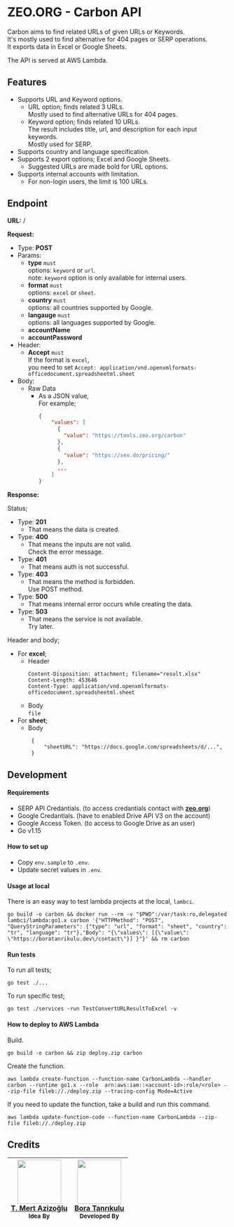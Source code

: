 # ZEO.ORG - Carbon API

Carbon aims to find related URLs of given URLs or Keywords.  
It's mostly used to find alternative for 404 pages or SERP operations.  
It exports data in Excel or Google Sheets.

The API is served at AWS Lambda.

## Features

- Supports URL and Keyword options.
	- URL option; finds related 3 URLs.  
	  Mostly used to find alternative URLs for 404 pages.  
	- Keyword option; finds related 10 URLs.  
	  The result includes title, url, and description for each input keywords.  
	  Mostly used for SERP.  
- Supports country and language specification.  
- Supports 2 export options; Excel and Google Sheets.  
	- Suggested URLs are made bold for URL options.  
- Supports internal accounts with limitation.
	- For non-login users, the limit is 100 URLs.

## Endpoint

**URL:** /

**Request:**

- Type: **POST**
- Params: 
	- **type** `must`  
	  options: `keyword` or `url`.  
	  note: `keyword` option is only available for internal users.
	- **format** `must`  
	  options: `excel` or `sheet`.
	- **country** `must`  
	  options: all countries supported by Google. 
	- **langauge** `must`  
	  options: all languages supported by Google.
	- **accountName**  
	- **accountPassword**  
- Header:
	- **Accept**  `must`  
	  If the format is `excel`,  
	  you need to set `Accept: application/vnd.openxmlformats-officedocument.spreadsheetml.sheet`  
- Body:
	- Raw Data  
		- As a JSON value,  
		  For example;
			```json
			{
			    "values": [
			      {
			        "value": "https://tools.zeo.org/carbon"
			      },
			      {
			        "value": "https://seo.do/pricing/"
			      },
			      ...
			    ]
			}
			```

**Response:**

Status;

- Type: **201**
	- That means the data is created.
- Type: **400**
	- That means the inputs are not valid.  
	  Check the error message.
- Type: **401**
	- That means auth is not successful.
- Type: **403**
	- That means the method is forbidden.  
	  Use POST method.
- Type: **500**
	- That means internal error occurs while creating the data.
- Type: **503**
	- That means the service is not available.  
	  Try later.

Header and body;

- For **excel**;
	- Header  
		```
		Content-Disposition: attachment; filename="result.xlsx"
		Content-Length: 453646
		Content-Type: application/vnd.openxmlformats-officedocument.spreadsheetml.sheet
		```
	- Body  
		`file`
- For **sheet**;  
	- Body  
		```
		 {
		     "sheetURL": "https://docs.google.com/spreadsheets/d/...",
		 }
		```

## Development

#### Requirements

- SERP API Credantials. (to access credantials contact with [**zeo.org**](https://zeo.org/contact-us/))
- Google Credantials. (have to enabled Drive API V3 on the account)
- Google Access Token. (to access to Google Drive as an user)
- Go v1.15

#### How to set up

- Copy `env.sample` to `.env`.  
- Update secret values in `.env`.

#### Usage at local

There is an easy way to test lambda projects at the local, `lambci`.

```shell
go build -o carbon && docker run --rm -v "$PWD":/var/task:ro,delegated lambci/lambda:go1.x carbon '{"HTTPMethod": "POST", "QueryStringParameters": {"type": "url", "format": "sheet", "country": "tr", "language": "tr"},"Body": "{\"values\": [{\"value\": \"https://boratanrikulu.dev\/contact\"}] }"}' && rm carbon
```

#### Run tests

To run all tests;
```shell
go test ./...
```

To run specific test;
```shell
go test ./services -run TestConvertURLResultToExcel -v 
```

#### How to deploy to AWS Lambda

Build.
```shell
go build -o carbon && zip deploy.zip carbon
```

Create the function.
```shell
aws lambda create-function --function-name CarbonLambda --handler carbon --runtime go1.x --role  arn:aws:iam::<account-id>:role/<role> --zip-file fileb://./deploy.zip --tracing-config Mode=Active
```

If you need to update the function, take a build and run this command.
```shell
aws lambda update-function-code --function-name CarbonLambda --zip-file fileb://./deploy.zip
```

## Credits

| [<img src="https://pbs.twimg.com/profile_images/935883931416657920/8HBYzvY7_400x400.jpg" width="100px;"/>](https://twitter.com/mertazizoglu) <br/> [T. Mert Azizoğlu](https://twitter.com/mertazizoglu)<br/><sub>Idea By</sub><br/> | [<img src="https://avatars3.githubusercontent.com/u/20258973?s=460&u=3147c97360ef8b5d64ef26c77077e1926a686356&v=4" width="100px;"/>](https://github.com/boratanrikulu) <br/>[Bora Tanrıkulu](https://github.com/boratanrikulu)<br/><sub>Developed By</sub><br/> |  
| - | - |
